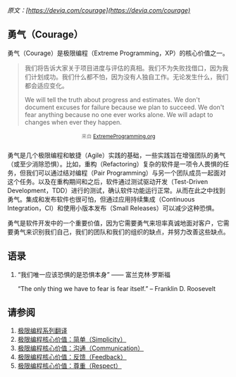 _原文：[https://deviq.com/courage](https://deviq.com/courage)_

## 勇气（Courage）
勇气（Courage）是极限编程（Extreme Programming，XP）的核心价值之一。

>我们将告诉大家关于项目进度与评估的真相。我们不为失败找借口，因为我们计划成功。我们什么都不怕，因为没有人独自工作。无论发生什么，我们都会适应变化。
>
>We will tell the truth about progress and estimates. We don't document excuses for failure because we plan to succeed. We don't fear anything because no one ever works alone. We will adapt to changes when ever they happen.
<p style="text-align:center;margin-bottom:25px;color:gray"><small>来自 <a href="http://www.extremeprogramming.org/values.html">ExtremeProgramming.org</a></small></p>

勇气是几个极限编程和敏捷（Agile）实践的基础，一些实践旨在增强团队的勇气（或至少消除恐惧）。比如，重构（Refactoring）复杂的软件是一项令人畏惧的任务，但我们可以通过结对编程（Pair Programming）与另一个团队成员一起面对这个任务。以及在重构期间和之后，软件通过测试驱动开发（Test-Driven Development，TDD）进行的测试，确认软件功能运行正常。从而在此之中找到勇气。集成和发布软件也很可怕，但通过应用持续集成（Continuous Integration，CI）和使用小版本发布（Small Releases）可以减少这种恐惧。

勇气是软件开发中的一个重要价值，因为它需要勇气来坦率真诚地面对客户，它需要勇气来识别我们自己，我们的团队和我们的组织的缺点，并努力改善这些缺点。

## 语录
1. “我们唯一应该恐惧的是恐惧本身” —— 富兰克林·罗斯福

    “The only thing we have to fear is fear itself.” – Franklin D. Roosevelt

## 请参阅
1. [极限编程系列翻译](https://zhangyue.xin/Articles/Content/55)
2. [极限编程核心价值：简单（Simplicity）](https://zhangyue.xin/Articles/Content/47)
3. [极限编程核心价值：沟通（Communication）](https://zhangyue.xin/Articles/Content/48)
4. [极限编程核心价值：反馈（Feedback）](https://zhangyue.xin/Articles/Content/49)
5. [极限编程核心价值：尊重（Respect）](https://zhangyue.xin/Articles/Content/53)